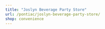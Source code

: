 ```yaml
---
title: "Joslyn Beverage Party Store"
url: /pontiac/joslyn-beverage-party-store/
shop: convenience
---
```

